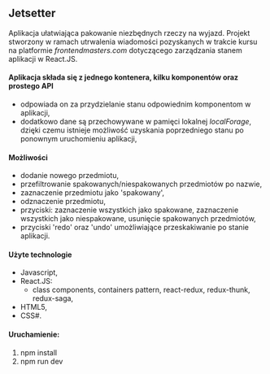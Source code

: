 
## Jetsetter

Aplikacja ułatwiająca pakowanie niezbędnych rzeczy na wyjazd. Projekt stworzony w ramach utrwalenia wiadomości pozyskanych w trakcie kursu na platformie *frontendmasters.com* dotyczącego zarządzania stanem aplikacji w React.JS.

#### Aplikacja składa się z jednego kontenera, kilku komponentów oraz prostego API

* odpowiada on za przydzielanie stanu odpowiednim komponentom w aplikacji,
* dodatkowo dane są przechowywane w pamięci lokalnej *localForage*, dzięki czemu istnieje możliwość uzyskania poprzedniego stanu po ponownym uruchomieniu aplikacji,

#### Możliwości

* dodanie nowego przedmiotu,
* przefiltrowanie spakowanych/niespakowanych przedmiotów po nazwie,
* zaznaczenie przedmiotu jako 'spakowany',
* odznaczenie przedmiotu,
* przyciski: zaznaczenie wszystkich jako spakowane, zaznaczenie wszystkich jako niespakowane, usunięcie spakowanych przedmiotów,
* przyciski 'redo' oraz 'undo' umożliwiające przeskakiwanie po stanie aplikacji.

#### Użyte technologie

* Javascript,
* React.JS:
  * class components, containers pattern,  react-redux, redux-thunk, redux-saga,
* HTML5,
* CSS#.

#### Uruchamienie:

1. npm install
2. npm run dev
